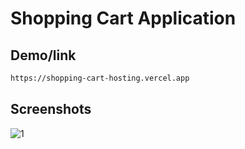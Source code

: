 
# Shopping Cart Application




## Demo/link

```bash
https://shopping-cart-hosting.vercel.app
```


## Screenshots


![1](https://github.com/user-attachments/assets/16ec822d-bd47-4025-8731-9ba3ba967cc2)

